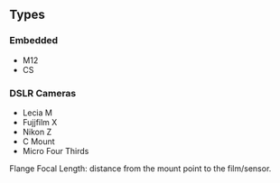 ## Types
### Embedded
- M12
- CS

### DSLR Cameras
- Lecia M
- Fujjfilm X
- Nikon Z
- C Mount
- Micro Four Thirds

Flange Focal Length: distance from the mount point to the film/sensor.